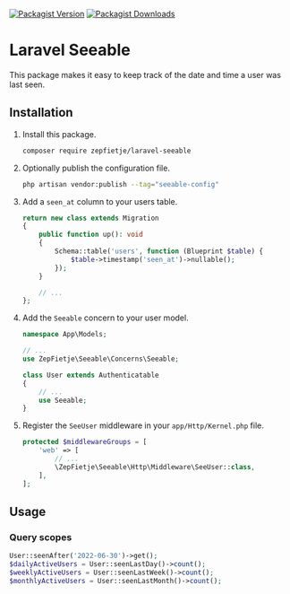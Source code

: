 [![Packagist Version](https://img.shields.io/packagist/v/zepfietje/laravel-seeable)](https://packagist.org/packages/zepfietje/laravel-seeable)
[![Packagist Downloads](https://img.shields.io/packagist/dt/zepfietje/laravel-seeable)](https://packagist.org/packages/zepfietje/laravel-seeable/stats)

# Laravel Seeable

This package makes it easy to keep track of the date and time a user was last seen.

## Installation

1. Install this package.
   ```bash
   composer require zepfietje/laravel-seeable
   ```
2. Optionally publish the configuration file.
    ```bash
    php artisan vendor:publish --tag="seeable-config"
    ```
3. Add a `seen_at` column to your users table.
   ```php
   return new class extends Migration
   {
       public function up(): void
       {
           Schema::table('users', function (Blueprint $table) {
               $table->timestamp('seen_at')->nullable();
           });
       }

       // ...
   };
   ```
4. Add the `Seeable` concern to your user model.
   ```php
   namespace App\Models;

   // ...
   use ZepFietje\Seeable\Concerns\Seeable;

   class User extends Authenticatable
   {
       // ...
       use Seeable;
   }
   ```
5. Register the `SeeUser` middleware in your `app/Http/Kernel.php` file.
   ```php
   protected $middlewareGroups = [
       'web' => [
           // ...
           \ZepFietje\Seeable\Http\Middleware\SeeUser::class,
       ],
   ];
   ```

## Usage

### Query scopes

```php
User::seenAfter('2022-06-30')->get();
$dailyActiveUsers = User::seenLastDay()->count();
$weeklyActiveUsers = User::seenLastWeek()->count();
$monthlyActiveUsers = User::seenLastMonth()->count();
```
